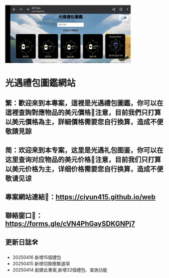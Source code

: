 <img src="https://raw.githubusercontent.com/ciyun415/web/refs/heads/main/images/Screenshot_20250420_002152_Chrome.png" width="400">

# 光遇禮包圖鑑網站
## 繁：歡迎來到本專案，這裡是光遇禮包圖鑑，你可以在這裡查詢對應物品的美元價格💠注意，目前我們只打算以美元價格為主，詳細價格需要您自行換算，造成不便敬請見諒
## 简：欢迎来到本专案，这里是光遇礼包图鉴，你可以在这里查询对应物品的美元价格💠注意，目前我们只打算以美元价格为主，详细价格需要您自行换算，造成不便敬请见谅

## 專案網站連結🔗：https://ciyun415.github.io/web
## 聯絡窗口🔗：https://forms.gle/cVN4PhGaySDKGNPj7

## 更新日誌🛠️
- 20250416 新增15個禮包
- 20250415 新增切換簡繁選項
- 20250414 創建此專案,新增32個禮包、查詢功能
